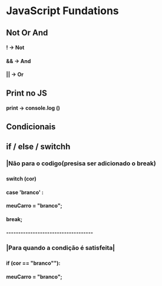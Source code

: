 # JavaScript Fundations


## Not Or And
#### !    ->  Not
#### &&   ->  And
#### ||   ->  Or


## Print no JS
#### print -> console.log ()



## Condicionais

## if / else / switchh

### |Não para o codigo(presisa ser adicionado o break) 
###
#### switch (cor)                     
####    case 'branco' :                   
####        meuCarro = "branco";   
####        break;
#### ------------------------------------
### |Para quando a condição é satisfeita|
###
#### if (cor == "branco""):
#### meuCarro = "branco";


